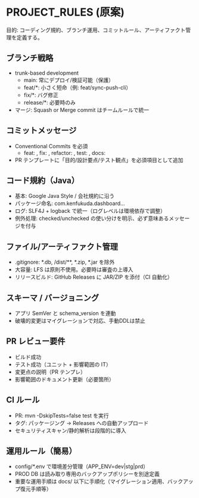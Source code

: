# PROJECT_RULES (原案)

目的: コーディング規約、ブランチ運用、コミットルール、アーティファクト管理を定義する。

## ブランチ戦略
- trunk-based development
  - main: 常にデプロイ/検証可能（保護）
  - feat/*: 小さく短命（例: feat/sync-push-cli）
  - fix/*: バグ修正
  - release/*: 必要時のみ
- マージ: Squash or Merge commit はチームルールで統一

## コミットメッセージ
- Conventional Commits を必須
  - feat: , fix: , refactor: , test: , docs:
- PR テンプレートに「目的/設計要点/テスト観点」を必須項目として追加

## コード規約（Java）
- 基本: Google Java Style / 会社規約に沿う
- パッケージ命名: com.kenfukuda.dashboard...
- ログ: SLF4J + logback で統一（ログレベルは環境依存で調整）
- 例外処理: checked/unchecked の使い分けを明示、必ず意味あるメッセージを付与

## ファイル/アーティファクト管理
- .gitignore: *.db, /dist/**, *.zip, *.jar を除外
- 大容量: LFS は原則不使用。必要時は審査の上導入
- リリースビルド: GitHub Releases に JAR/ZIP を添付（CI 自動化）

## スキーマ / バージョニング
- アプリ SemVer と schema_version を連動
- 破壊的変更はマイグレーションで対応、手動DDLは禁止

## PR レビュー要件
- ビルド成功
- テスト成功（ユニット + 影響範囲の IT）
- 変更点の説明（PR テンプレ）
- 影響範囲のドキュメント更新（必要箇所）

## CI ルール
- PR: mvn -DskipTests=false test を実行
- タグ: パッケージング → Releases への自動アップロード
- セキュリティスキャン/静的解析は段階的に導入

## 運用ルール（簡易）
- config/*.env で環境差分管理（APP_ENV=dev|stg|prd）
- PROD DB は読み取り専用のバックアップポリシーを別途定義
- 重要な運用手順は docs/ 以下に手順化（マイグレーション適用、バックアップ復元手順等）
